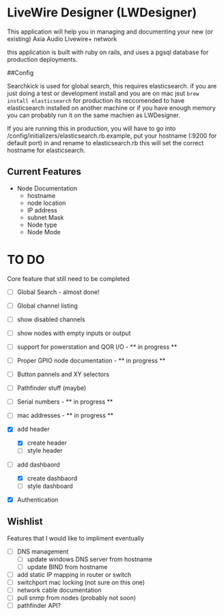 # LiveWire Designer (LWDesigner)

This application will help you in managing and documenting your new (or existing) Axia Audio Livewire+ network

this application is built with ruby on rails, and uses a pgsql database for production deployments.

##Config

Searchkick is used for global search, this requires elasticsearch. if you are just doing a test or development install and you are on mac jsut `brew install elasticsearch` for production its reccomended to have elasticsearch installed on another machine or if you have enough memory you can probably run it on the same machien as LWDesigner.

If you are running this in production, you will have to go into /config/initializers/elasticsearch.rb.example, put your hostname (:9200 for default port) in and rename to elasticsearch.rb  this will set the correct hostname for elasticsearch.


## Current Features
* Node Documentation
  - hostname
  - node location
  - IP address
  - subnet Mask
  - Node type
  - Node Mode

# TO DO
Core feature that still need to be completed
- [ ] Global Search - almost done!
- [ ] Global channel listing
- [ ] show disabled channels
- [ ] show nodes with empty inputs or output
- [ ] support for powerstation and QOR I/O - ** in progress **
- [ ] Proper GPIO node documentation - ** in progress **
- [ ] Button pannels and XY selectors
- [ ] Pathfinder stuff (maybe)
- [ ] Serial numbers - ** in progress **
- [ ] mac addresses - ** in progress **
- [x] add header
  - [x] create header
  - [ ] style header
- [ ] add dashbaord
  - [x] create dashbaord
  - [ ] style dashboard
- [x] Authentication


## Wishlist
Features that I would like to impliment eventually
- [ ] DNS management
  - [ ] update windows DNS server from hostname
  - [ ] update BIND from hostname
- [ ] add static IP mapping in router or switch
- [ ] switchport mac locking (not sure on this one)
- [ ] network cable documentation
- [ ] pull snmp from nodes (probably not soon)
- [ ] pathfinder API?
